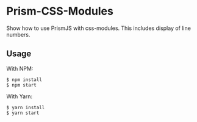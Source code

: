 # Prism-CSS-Modules

Show how to use PrismJS with css-modules.  This includes display of
line numbers.

## Usage

With NPM:

```shell
$ npm install
$ npm start
```

With Yarn:

```shell
$ yarn install
$ yarn start
```
